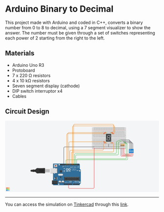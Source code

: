 # Arduino Binary to Decimal

This project made with Arduino and coded in C++, converts a binary number from 0 to 8 to decimal, using a 7 segment visualizer to show the answer. The number must be given through a set of switches representing each power of 2 starting from the right to the left.

## Materials

- Arduino Uno R3
- Protoboard
- 7 x 220 Ω resistors
- 4 x 10 kΩ resistors
- Seven segment display (cathode)
- DIP switch interruptor x4
- Cables

## Circuit Design

![Design](/DesignImage/Binary-2-Decimal.png)

---

You can access the simulation on [Tinkercad](https://www.tinkercad.com) through this [link](https://www.tinkercad.com/things/jTFe8A5VPkB).
